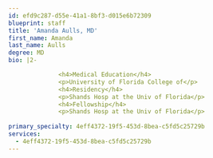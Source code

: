 ```yaml
---
id: efd9c287-d55e-41a1-8bf3-d015e6b72309
blueprint: staff
title: 'Amanda Aulls, MD'
first_name: Amanda
last_name: Aulls
degree: MD
bio: |2-

              <h4>Medical Education</h4>
              <p>University of Florida College of</p>
              <h4>Residency</h4>
              <p>Shands Hosp at the Univ of Florida</p>
              <h4>Fellowship</h4>
              <p>Shands Hosp at the Univ of Florida</p>
          
primary_specialty: 4eff4372-19f5-453d-8bea-c5fd5c25729b
services:
  - 4eff4372-19f5-453d-8bea-c5fd5c25729b
---
```

